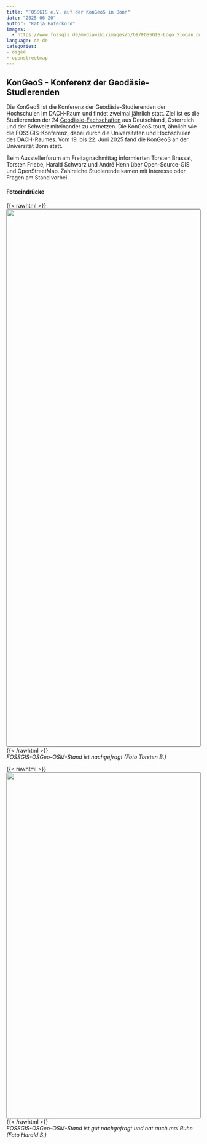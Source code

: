 ```yaml
---
title: "FOSSGIS e.V. auf der KonGeoS in Bonn"
date: "2025-06-20"
author: "Katja Haferkorn"
images:
  - https://www.fossgis.de/mediawiki/images/b/b9/FOSSGIS-Logo_Slogan.png
language: de-de
categories:
- osgeo
- openstreetmap
---
```



## KonGeoS - Konferenz der Geodäsie-Studierenden

Die KonGeoS ist die Konferenz der Geodäsie-Studierenden der Hochschulen im DACH-Raum und findet zweimal jährlich statt. Ziel ist es die Studierenden der 24 [Geodäsie-Fachschaften](https://gis.fkv.thws.de/kongeos-wuerzburg/img/Hochschulen_KonGeoS_5.png) aus Deutschland, Österreich und der Schweiz miteinander zu vernetzen. Die KonGeoS tourt, ähnlich wie die FOSSGIS-Konferenz, dabei durch die Universitäten und Hochschulen des DACH-Raumes. Vom 19. bis 22. Juni 2025 fand die KonGeoS an der Universität Bonn statt.

Beim Ausstellerforum am Freitagnachmittag informierten Torsten Brassat, Torsten Friebe, Harald Schwarz und André Henn über Open-Source-GIS und OpenStreetMap. Zahlreiche Studierende kamen mit Interesse oder Fragen am Stand vorbei.

#### Fotoeindrücke 



 {{< rawhtml >}}
<img src="/news/images/2025-06-20_Eindruecke_Stand_KonGeos2025.png" width="1400" style="border: 1px solid #808080; border-radius: 3px;"/></a>
{{< /rawhtml >}}   
*FOSSGIS-OSGeo-OSM-Stand ist nachgefragt (Foto Torsten B.)*  



 {{< rawhtml >}}
<img src="/news/images/2025-06-20_Eindruecke_Stand_KonGeos2025_02.png" width="900" style="border: 1px solid #808080; border-radius: 3px;"/></a>
{{< /rawhtml >}}   
*FOSSGIS-OSGeo-OSM-Stand ist gut nachgefragt und hat auch mal Ruhe (Foto Harald S.)*  

